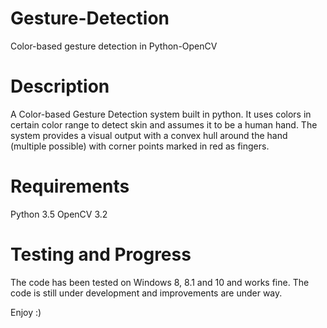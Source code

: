 # Gesture-Detection
Color-based gesture detection in Python-OpenCV

# Description
A Color-based Gesture Detection system built in python. It uses colors in certain color range to detect skin and assumes it to be a human hand. The system provides a visual output with a convex hull around the hand (multiple possible) with corner points marked in red as fingers.

# Requirements
Python 3.5
OpenCV 3.2

# Testing and Progress
The code has been tested on Windows 8, 8.1 and 10 and works fine.
The code is still under development and improvements are under way.

Enjoy :)
